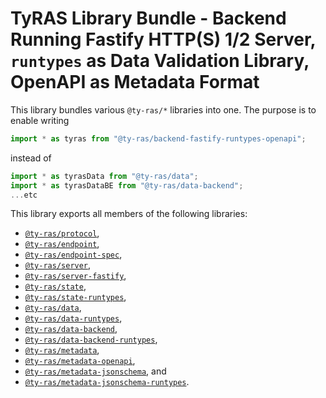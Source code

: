 # TyRAS Library Bundle - Backend Running Fastify HTTP(S) 1/2 Server, `runtypes` as Data Validation Library, OpenAPI as Metadata Format

This library bundles various `@ty-ras/*` libraries into one.
The purpose is to enable writing
```ts
import * as tyras from "@ty-ras/backend-fastify-runtypes-openapi";
```
instead of
```ts
import * as tyrasData from "@ty-ras/data";
import * as tyrasDataBE from "@ty-ras/data-backend";
...etc
```

This library exports all members of the following libraries:
- [`@ty-ras/protocol`](https://npmjs.com/package/@ty-ras/protocol),
- [`@ty-ras/endpoint`](https://npmjs.com/package/@ty-ras/endpoint),
- [`@ty-ras/endpoint-spec`](https://npmjs.com/package/@ty-ras/endpoint-spec),
- [`@ty-ras/server`](https://npmjs.com/package/@ty-ras/server),
- [`@ty-ras/server-fastify`](https://npmjs.com/package/@ty-ras/server-fastify),
- [`@ty-ras/state`](https://npmjs.com/package/@ty-ras/state),
- [`@ty-ras/state-runtypes`](https://npmjs.com/package/@ty-ras/state-runtypes),
- [`@ty-ras/data`](https://npmjs.com/package/@ty-ras/data),
- [`@ty-ras/data-runtypes`](https://npmjs.com/package/@ty-ras/data-runtypes),
- [`@ty-ras/data-backend`](https://npmjs.com/package/@ty-ras/data-backend),
- [`@ty-ras/data-backend-runtypes`](https://npmjs.com/package/@ty-ras/data-backend-runtypes),
- [`@ty-ras/metadata`](https://npmjs.com/package/@ty-ras/metadata),
- [`@ty-ras/metadata-openapi`](https://npmjs.com/package/@ty-ras/metadata-openapi),
- [`@ty-ras/metadata-jsonschema`](https://npmjs.com/package/@ty-ras/metadata-jsonschema`), and
- [`@ty-ras/metadata-jsonschema-runtypes`](https://npmjs.com/package/@ty-ras/metadata-jsonschema-runtypes).
